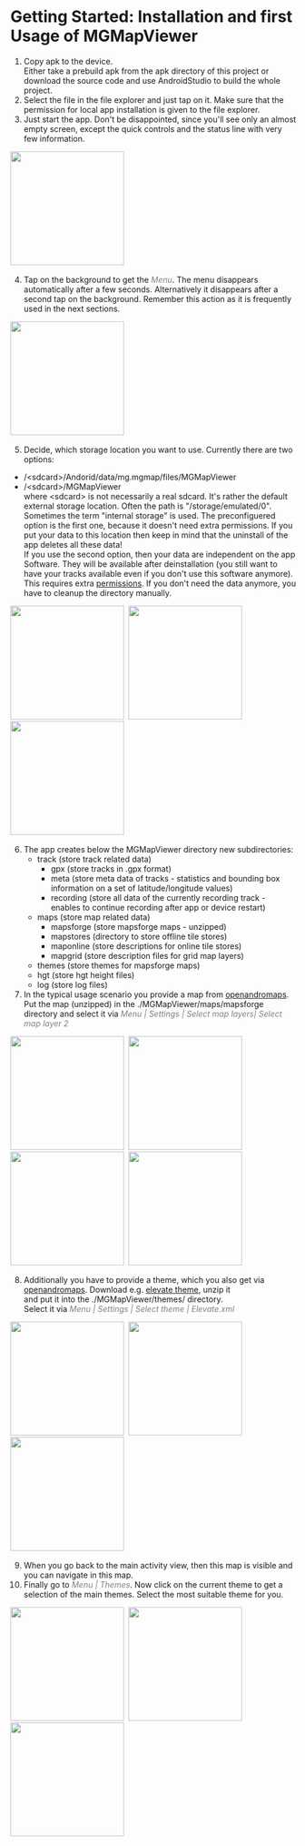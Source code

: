 # Getting Started: Installation and first Usage of MGMapViewer

1. Copy apk to the device.<br/>
Either take a prebuild apk from the apk directory of this project or download the source code 
and use AndroidStudio to build the whole project.
2. Select the file in the file explorer and just tap on it.
Make sure that the permission for local app installation is given to the file explorer.
3. Just start the app.
Don't be disappointed, since you'll see only an almost empty screen, 
except the quick controls and the status line with very few information.

<img src="./background.png" width="200" />&nbsp;

 
4. Tap on the background to get the <span style="color:gray">*Menu*</span>. The menu disappears automatically after a few seconds.
Alternatively it disappears after a second tap on the background. Remember this action as it is frequently used in the next sections.

<img src="./Menu.png" width="200" />&nbsp;

5. Decide, which storage location you want to use. Currently there are two options:
  - /\<sdcard>/Andorid/data/mg.mgmap/files/MGMapViewer
  - /\<sdcard>/MGMapViewer  
  where \<sdcard> is not necessarily a real sdcard. It's rather the default external storage location. Often the path is "/storage/emulated/0".
  Sometimes the term "internal storage" is used. The preconfiguered option is the first one, because it doesn't need extra permissions. If you put your data to this location then keep in mind 
  that the uninstall of the app deletes all these data! <br/>
  If you use the second option, then your data are independent on the app Software. They will be available after deinstallation 
  (you still want to have your tracks available even if you don't use this software anymore). This requires extra
  [permissions](./permissions_media.png).  If you don't need the data anymore, you have to cleanup the directory manually.

<img src="./Menu_Settings.png" width="200" />&nbsp;
<img src="./settings_storage_settings.png" width="200" />&nbsp;
<img src="./storage_settings.png" width="200" />&nbsp;

6. The app creates below the MGMapViewer directory new subdirectories:
    - track (store track related data)
      - gpx (store tracks in .gpx format)
      - meta (store meta data of tracks - statistics and bounding box information on a set of latitude/longitude values)
      - recording (store all data of the currently recording track - enables to continue recording after app or device restart)
    - maps (store map related data)
      - mapsforge (store mapsforge maps - unzipped)
      - mapstores (directory to store offline tile stores)
      - maponline (store descriptions for online tile stores)
      - mapgrid (store description files for grid map layers)
    - themes (store themes for mapsforge maps)
    - hgt (store hgt height files)
    - log (store log files)
7. In the typical usage scenario you provide a map from [openandromaps](https://www.openandromaps.org/). 
   Put the map (unzipped) in the ./MGMapViewer/maps/mapsforge directory and select it via
   <span style="color:gray">*Menu | Settings | Select map layers| Select map layer 2*</span>

<img src="./Menu_Settings.png" width="200" />&nbsp;
<img src="./settings_select_map_layers.png" width="200" />&nbsp;
<img src="./select_map_layers_2.png" width="200" />&nbsp;
<img src="./selectMap2.png" width="200" />&nbsp;

8. Additionally you have to provide a theme, which you also get via [openandromaps](https://www.openandromaps.org/). 
   Download e.g. [elevate theme](https://www.openandromaps.org/wp-content/users/tobias/Elevate.zip), unzip it <br/> and 
   put it into the ./MGMapViewer/themes/ directory.  
   Select it via <span style="color:gray">*Menu | Settings | Select theme | Elevate.xml*</span>

<img src="./Menu_Settings.png" width="200" />&nbsp;
<img src="./settings_select_theme.png" width="200" />&nbsp;
<img src="./settings_theme.png" width="200" />&nbsp;

9. When you go back to the main activity view, then this map is visible and you can navigate in this map.
10. Finally go to <span style="color:gray">*Menu | Themes*</span>. Now click on the current theme to get a 
   selection of the main themes. Select the most suitable theme for you. 
   
<img src="./Menu_Themes.png" width="200" />&nbsp;
<img src="./themes.png" width="200" />&nbsp;
<img src="./themes2.png" width="200" />&nbsp;
 


  